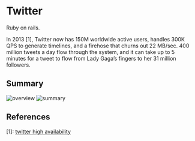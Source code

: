 # Twitter

Ruby on rails.

In 2013 [1], Twitter now has 150M worldwide active users, handles 300K QPS to generate timelines, and a firehose that churns out 22 MB/sec. 400 million tweets a day flow through the system, and it can take up to 5 minutes for a tweet to flow from Lady Gaga’s fingers to her 31 million followers.

## Summary
![overview](../img/twitter-overview.png)
![summary](../img/twitter-detail.png)


## References

[1]: [twitter high availability](https://highscalability.com/the-architecture-twitter-uses-to-deal-with-150m-active-users/)